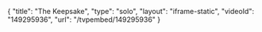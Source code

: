 {
    "title": "The Keepsake",
    "type": "solo",
    "layout": "iframe-static",
    "videoId": "149295936",
    "url": "\/tvpembed\/149295936"
}